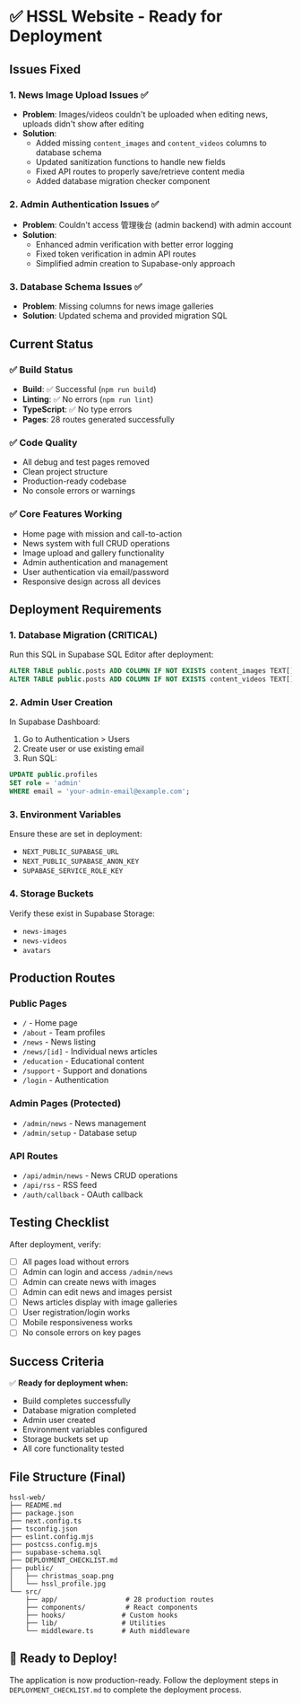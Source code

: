 # ✅ HSSL Website - Ready for Deployment

## Issues Fixed

### 1. **News Image Upload Issues** ✅
- **Problem**: Images/videos couldn't be uploaded when editing news, uploads didn't show after editing
- **Solution**: 
  - Added missing `content_images` and `content_videos` columns to database schema
  - Updated sanitization functions to handle new fields
  - Fixed API routes to properly save/retrieve content media
  - Added database migration checker component

### 2. **Admin Authentication Issues** ✅  
- **Problem**: Couldn't access 管理後台 (admin backend) with admin account
- **Solution**:
  - Enhanced admin verification with better error logging
  - Fixed token verification in admin API routes
  - Simplified admin creation to Supabase-only approach

### 3. **Database Schema Issues** ✅
- **Problem**: Missing columns for news image galleries
- **Solution**: Updated schema and provided migration SQL

## Current Status

### ✅ **Build Status**
- **Build**: ✅ Successful (`npm run build`)
- **Linting**: ✅ No errors (`npm run lint`) 
- **TypeScript**: ✅ No type errors
- **Pages**: 28 routes generated successfully

### ✅ **Code Quality**
- All debug and test pages removed
- Clean project structure
- Production-ready codebase
- No console errors or warnings

### ✅ **Core Features Working**
- Home page with mission and call-to-action
- News system with full CRUD operations
- Image upload and gallery functionality
- Admin authentication and management
- User authentication via email/password
- Responsive design across all devices

## Deployment Requirements

### 1. **Database Migration** (CRITICAL)
Run this SQL in Supabase SQL Editor after deployment:
```sql
ALTER TABLE public.posts ADD COLUMN IF NOT EXISTS content_images TEXT[] DEFAULT '{}';
ALTER TABLE public.posts ADD COLUMN IF NOT EXISTS content_videos TEXT[] DEFAULT '{}';
```

### 2. **Admin User Creation**
In Supabase Dashboard:
1. Go to Authentication > Users
2. Create user or use existing email
3. Run SQL:
```sql
UPDATE public.profiles 
SET role = 'admin' 
WHERE email = 'your-admin-email@example.com';
```

### 3. **Environment Variables**
Ensure these are set in deployment:
- `NEXT_PUBLIC_SUPABASE_URL`
- `NEXT_PUBLIC_SUPABASE_ANON_KEY` 
- `SUPABASE_SERVICE_ROLE_KEY`

### 4. **Storage Buckets**
Verify these exist in Supabase Storage:
- `news-images`
- `news-videos`
- `avatars`

## Production Routes

### **Public Pages**
- `/` - Home page
- `/about` - Team profiles  
- `/news` - News listing
- `/news/[id]` - Individual news articles
- `/education` - Educational content
- `/support` - Support and donations
- `/login` - Authentication

### **Admin Pages** (Protected)
- `/admin/news` - News management
- `/admin/setup` - Database setup

### **API Routes**
- `/api/admin/news` - News CRUD operations
- `/api/rss` - RSS feed
- `/auth/callback` - OAuth callback

## Testing Checklist

After deployment, verify:
- [ ] All pages load without errors
- [ ] Admin can login and access `/admin/news`
- [ ] Admin can create news with images
- [ ] Admin can edit news and images persist
- [ ] News articles display with image galleries
- [ ] User registration/login works
- [ ] Mobile responsiveness works
- [ ] No console errors on key pages

## Success Criteria

✅ **Ready for deployment when:**
- Build completes successfully
- Database migration completed
- Admin user created
- Environment variables configured
- Storage buckets set up
- All core functionality tested

## File Structure (Final)

```
hssl-web/
├── README.md
├── package.json
├── next.config.ts
├── tsconfig.json
├── eslint.config.mjs
├── postcss.config.mjs
├── supabase-schema.sql
├── DEPLOYMENT_CHECKLIST.md
├── public/
│   ├── christmas_soap.png
│   └── hssl_profile.jpg
└── src/
    ├── app/                 # 28 production routes
    ├── components/          # React components
    ├── hooks/              # Custom hooks
    ├── lib/                # Utilities
    └── middleware.ts       # Auth middleware
```

## 🚀 Ready to Deploy!

The application is now production-ready. Follow the deployment steps in `DEPLOYMENT_CHECKLIST.md` to complete the deployment process.

